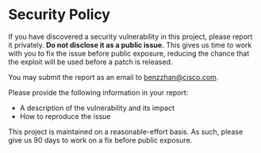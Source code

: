# Security Policy

If you have discovered a security vulnerability in this project, please report it
privately. **Do not disclose it as a public issue.** This gives us time to work with you
to fix the issue before public exposure, reducing the chance that the exploit will be
used before a patch is released.

You may submit the report as an email to benzzhan@cisco.com.

Please provide the following information in your report:

- A description of the vulnerability and its impact
- How to reproduce the issue

This project is maintained on a reasonable-effort basis. As such, please give us 90 days to
work on a fix before public exposure.
